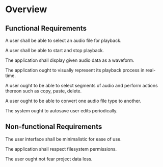 # Overview


## Functional Requirements

A user shall be able to select an audio file for playback.

A user shall be able to start and stop playback.

The application shall display given audio data as a waveform.

The application ought to visually represent its playback process in real-time.

A user ought to be able to select segments of audio and perform actions thereon such as copy, paste, delete.

A user ought to be able to convert one audio file type to another.

The system ought to autosave user edits periodically.

## Non-functional Requirements

The user interface shall be minimalistic for ease of use.

The application shall respect filesystem permissions.

The user ought not fear project data loss. 
